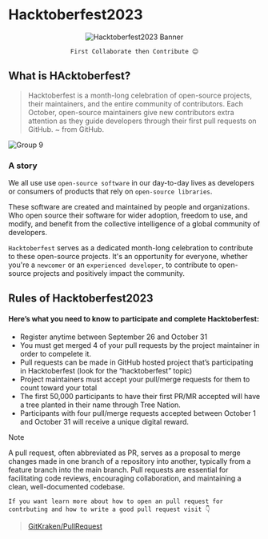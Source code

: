 # Hacktoberfest2023

<div align="center">
  
![Hacktoberfest2023 Banner](https://github.com/ClubToCode/Hacktoberfest2023/assets/97173586/062e4d15-9fc5-4cb1-9852-00cfbdc80b29)

 `First Collaborate then Contribute 😊`

</div>

## What is HAcktoberfest?

> Hacktoberfest is a month-long celebration of open-source projects, their maintainers, and the entire community of contributors. Each October, open-source maintainers give new contributors extra attention as they guide developers through their first pull requests on GitHub.
~ from GitHub.

![Group 9](https://github.com/ClubToCode/Hacktoberfest2023/assets/97173586/a6a977d3-19b9-4aee-902a-80cb61a98d60)

### A story
We all use use `open-source software` in our day-to-day lives as developers or consumers of products that rely on `open-source libraries`.

These software are created and maintained by people and organizations. Who open source their software for wider adoption, freedom to use, and
modify, and benefit from the collective intelligence of a global community of developers.

`Hacktoberfest` serves as a dedicated month-long celebration to contribute to these open-source projects. It's an opportunity for everyone, whether you're a `newcomer` or an `experienced developer`, to contribute to open-source projects and positively impact the community.

## Rules of Hacktoberfest2023

#### Here’s what you need to know to participate and complete Hacktoberfest:

- Register anytime between September 26 and October 31
- You must get merged 4 of your pull requests by the project maintainer in order to compelete it. 
- Pull requests can be made in GitHub hosted project that’s participating in Hacktoberfest (look for the “hacktoberfest” topic)
- Project maintainers must accept your pull/merge requests for them to count toward your total
- The first 50,000 participants to have their first PR/MR accepted will have a tree planted in their name through Tree Nation.
- Participants with four pull/merge requests accepted between October 1 and October 31 will receive a unique digital reward.

>[!NOTE]
>A pull request, often abbreviated as PR, serves as a proposal to merge changes made in one branch of a repository into another, typically from a feature branch into the main branch. Pull requests are essential for facilitating code reviews, encouraging collaboration, and maintaining a clean, well-documented codebase.

`If you want learn more about how to open an pull request for contrbuting and how to write a good pull request visit 👇`
>[GitKraken/PullRequest](https://www.gitkraken.com/learn/git/tutorials/what-is-a-pull-request-in-git)

















